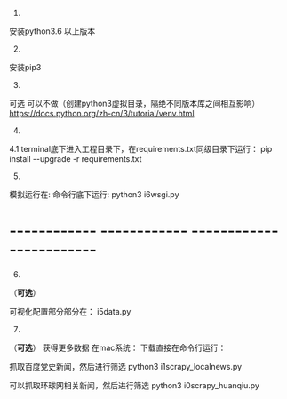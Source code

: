 1.
安装python3.6 以上版本

2. 
安装pip3 

3.
可选  可以不做（创建python3虚拟目录，隔绝不同版本库之间相互影响）
https://docs.python.org/zh-cn/3/tutorial/venv.html

4.
4.1
terminal底下进入工程目录下，在requirements.txt同级目录下运行：
pip install --upgrade -r requirements.txt

5.
模拟运行在:
命令行底下运行: python3 i6wsgi.py


# ------------ ------------ ------------ ------------ 

6.
（********可选********）

可视化配置部分部分在：
i5data.py

7.
（********可选********）
获得更多数据
在mac系统：
下载直接在命令行运行：

抓取百度党史新闻，然后进行筛选
python3  i1scrapy_localnews.py

可以抓取环球网相关新闻，然后进行筛选
python3  i0scrapy_huanqiu.py
